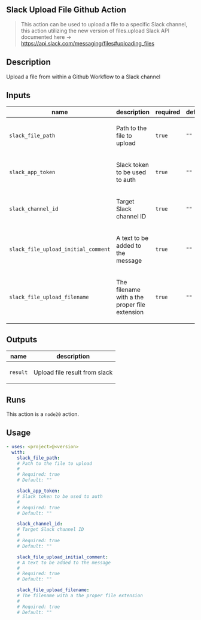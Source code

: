 ## Slack Upload File Github Action
> This action can be used to upload a file to a specific Slack channel, this action utilizing the new version of files.upload Slack API documented here -> https://api.slack.com/messaging/files#uploading_files


## Description

Upload a file from within a Github Workflow to a Slack channel



## Inputs

| name | description | required | default |
| --- | --- | --- | --- |
| `slack_file_path` | <p>Path to the file to upload</p> | `true` | `""` |
| `slack_app_token` | <p>Slack token to be used to auth</p> | `true` | `""` |
| `slack_channel_id` | <p>Target Slack channel ID</p> | `true` | `""` |
| `slack_file_upload_initial_comment` | <p>A text to be added to the message</p> | `true` | `""` |
| `slack_file_upload_filename` | <p>The filename with a the proper file extension</p> | `true` | `""` |



## Outputs

| name | description |
| --- | --- |
| `result` | <p>Upload file result from slack</p> |



## Runs

This action is a `node20` action.



## Usage

```yaml
- uses: <project>@<version>
  with:
    slack_file_path:
    # Path to the file to upload
    #
    # Required: true
    # Default: ""

    slack_app_token:
    # Slack token to be used to auth
    #
    # Required: true
    # Default: ""

    slack_channel_id:
    # Target Slack channel ID
    #
    # Required: true
    # Default: ""

    slack_file_upload_initial_comment:
    # A text to be added to the message
    #
    # Required: true
    # Default: ""

    slack_file_upload_filename:
    # The filename with a the proper file extension
    #
    # Required: true
    # Default: ""
```
